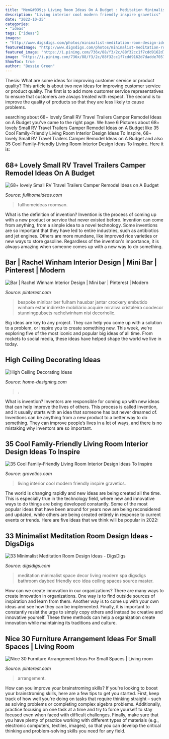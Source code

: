 ```yaml
---
title: "Men&#039;s Living Room Ideas On A Budget : Meditation Minimalist Space Decor Living Modern Spa Digsdigs Bathroom Daybed Friendly Eco Idea Ceiling Spaces Source Master"
description: "Living interior cool modern friendly inspire gravetics"
date: "2022-10-25"
categories:
- "ideas"
tags: ["ideas"]
images:
- "http://www.digsdigs.com/photos/minimalist-meditation-room-design-ideas-19.jpg"
featuredImage: "http://www.digsdigs.com/photos/minimalist-meditation-room-design-ideas-19.jpg"
featured_image: "https://i.pinimg.com/736x/88/f3/2c/88f32cc1f7cdd9162d7dadde7057fd1f.jpg"
image: "https://i.pinimg.com/736x/88/f3/2c/88f32cc1f7cdd9162d7dadde7057fd1f.jpg"
ShowToc: true
author: "Bessie Green"
---
```



Thesis: What are some ideas for improving customer service or product quality?
This article is about two new ideas for improving customer service or product quality. The first is to add more customer service representatives to ensure that customers are always treated with respect. The second is to improve the quality of products so that they are less likely to cause problems.

	

		
searching about 68+ lovely Small RV Travel Trailers Camper Remodel Ideas on A Budget you've came to the right page. We have 6 Pictures about 68+ lovely Small RV Travel Trailers Camper Remodel Ideas on A Budget like 35 Cool Family-Friendly Living Room Interior Design Ideas To Inspire, 68+ lovely Small RV Travel Trailers Camper Remodel Ideas on A Budget and also 35 Cool Family-Friendly Living Room Interior Design Ideas To Inspire. Here it is:
		
    
## 68+ Lovely Small RV Travel Trailers Camper Remodel Ideas On A Budget

<img loading=lazy src="http://fullhomeideas.com/wp-content/uploads/2018/10/68-lovely-Small-RV-Travel-Trailers-Camper-Remodel-Ideas-on-A-Budget-45.jpg" onerror="this.onerror=null;this.src='https://tse4.mm.bing.net/th?id=OIP.msQ_oRwHSbF5G3gcnVENpAHaKY&amp;pid=15.1';" alt="68+ lovely Small RV Travel Trailers Camper Remodel Ideas on A Budget">

_Source: fullhomeideas.com_

>fullhomeideas roomsan. 

	

What is the definition of invention?
Invention is the process of coming up with a new product or service that never existed before. Invention can come from anything, from a simple idea to a novel technology. Some inventions are so important that they have led to entire industries, such as antibiotics and jet engines. Others are more mundane, like improved rice varieties or new ways to store gasoline. Regardless of the invention's importance, it is always amazing when someone comes up with a new way to do something.

    
## Bar | Rachel Winham Interior Design | Mini Bar | Pinterest | Modern

<img loading=lazy src="https://i.pinimg.com/736x/88/f3/2c/88f32cc1f7cdd9162d7dadde7057fd1f.jpg" onerror="this.onerror=null;this.src='https://tse3.mm.bing.net/th?id=OIP.4hRkvTkGMhChce3QuNMSiQHaLG&amp;pid=15.1';" alt="Bar | Rachel Winham Interior Design | Mini bar | Pinterest | Modern">

_Source: pinterest.com_

>bespoke minibar ber fulham hausbar jantar crockery embutido winham estar indirekte mobiliário acquire miraliva cristaleira coodecor stunningpubsets rachelwinham nisi decorholic. 

	

Big ideas are key to any project. They can help you come up with a solution to a problem, or inspire you to create something new. This week, we're exploring five of the most iconic and popular big ideas of all time. From rockets to social media, these ideas have helped shape the world we live in today.

    
## High Ceiling Decorating Ideas

<img loading=lazy src="http://cdn.home-designing.com/wp-content/uploads/2012/09/White-living-room-dining-furniture.jpeg" onerror="this.onerror=null;this.src='https://tse3.mm.bing.net/th?id=OIP.O5peLmzCWudLhDk0MlvexAHaLH&amp;pid=15.1';" alt="High Ceiling Decorating Ideas">

_Source: home-designing.com_

>. 

	

What is invention?
Inventors are responsible for coming up with new ideas that can help improve the lives of others. This process is called invention, and it usually starts with an idea that someone has but never dreamed of. Inventions can be anything from a new product to a better way to do something. They can improve people’s lives in a lot of ways, and there is no mistaking why inventors are so important.

    
## 35 Cool Family-Friendly Living Room Interior Design Ideas To Inspire

<img loading=lazy src="http://www.gravetics.com/wp-content/uploads/2016/11/Modern-living-room-ideas.jpg" onerror="this.onerror=null;this.src='https://tse4.mm.bing.net/th?id=OIP.1guBzI1aHKvMxA0QCH5GzQHaLE&amp;pid=15.1';" alt="35 Cool Family-Friendly Living Room Interior Design Ideas To Inspire">

_Source: gravetics.com_

>living interior cool modern friendly inspire gravetics. 

	

The world is changing rapidly and new ideas are being created all the time. This is especially true in the technology field, where new and innovative ways to do things are being developed constantly. Some of the most popular ideas that have been around for years now are being reconsidered and updated, while others are being created entirely in response to current events or trends. Here are five ideas that we think will be popular in 2022:

    
## 33 Minimalist Meditation Room Design Ideas - DigsDigs

<img loading=lazy src="http://www.digsdigs.com/photos/minimalist-meditation-room-design-ideas-19.jpg" onerror="this.onerror=null;this.src='https://tse4.mm.bing.net/th?id=OIP.VE6M-Woq8MgbMSOu9oPZEwAAAA&amp;pid=15.1';" alt="33 Minimalist Meditation Room Design Ideas - DigsDigs">

_Source: digsdigs.com_

>meditation minimalist space decor living modern spa digsdigs bathroom daybed friendly eco idea ceiling spaces source master. 

	

How can we create innovation in our organizations?
There are many ways to create innovation in organizations. One way is to find outside sources of inspiration and learn from them. Another way is to come up with your own ideas and see how they can be implemented. Finally, it is important to constantly resist the urge to simply copy others and instead be creative and innovative yourself. These three methods can help a organization create innovation while maintaining its traditions and culture.

    
## Nice 30 Furniture Arrangement Ideas For Small Spaces | Living Room

<img loading=lazy src="https://i.pinimg.com/736x/8c/80/12/8c8012b852a9aaf2c1717f658b4769e4.jpg" onerror="this.onerror=null;this.src='https://tse4.mm.bing.net/th?id=OIP.LUkxPmAmT09X--sRjnEtPQHaLH&amp;pid=15.1';" alt="Nice 30 Furniture Arrangement Ideas For Small Spaces | Living room">

_Source: pinterest.com_

>arrangement. 

	

How can you improve your brainstroming skills?
If you're looking to boost your brainstroming skills, here are a few tips to get you started. First, keep track of how well you're doing on tasks that require thinking straight – such as solving problems or completing complex algebra problems. Additionally, practice focusing on one task at a time and try to force yourself to stay focused even when faced with difficult challenges. Finally, make sure that you have plenty of practice working with different types of materials (e.g., electronic computers, textiles, images), so that you can develop the critical thinking and problem-solving skills you need for any field.

